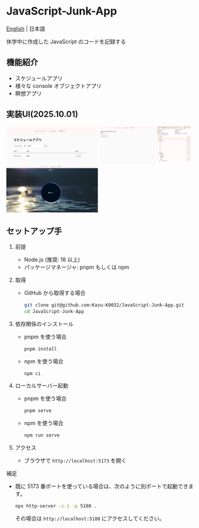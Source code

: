 # JavaScript-Junk-App

[English](./docs/lang/en.md) | 日本語

休学中に作成した JavaScript のコードを記録する

## 機能紹介

- スケジュールアプリ
- 様々な console オブジェクトアプリ
- 瞑想アプリ

## 実装UI(2025.10.01)

<img src="./docs/images/ui-1.png" width=48% />
<img src="./docs/images/ui-2.png" width=48% />
<img src="./docs/images/ui-3.png" width=48% />

## セットアップ手

1. 前提

   - Node.js (推奨: 18 以上)
   - パッケージマネージャ: pnpm もしくは npm

2. 取得

   - GitHub から取得する場合
     ```bash
     git clone git@github.com:Kazu-K0032/JavaScript-Junk-App.git
     cd JavaScript-Junk-App
     ```

3. 依存関係のインストール

   - pnpm を使う場合
     ```bash
     pnpm install
     ```
   - npm を使う場合
     ```bash
     npm ci
     ```

4. ローカルサーバー起動

   - pnpm を使う場合
     ```bash
     pnpm serve
     ```
   - npm を使う場合
     ```bash
     npm run serve
     ```

5. アクセス
   - ブラウザで `http://localhost:5173` を開く

補足

- 既に 5173 番ポートを使っている場合は、次のように別ポートで起動できます。
  ```bash
  npx http-server -c-1 -p 5180 .
  ```
  その場合は `http://localhost:5180` にアクセスしてください。
